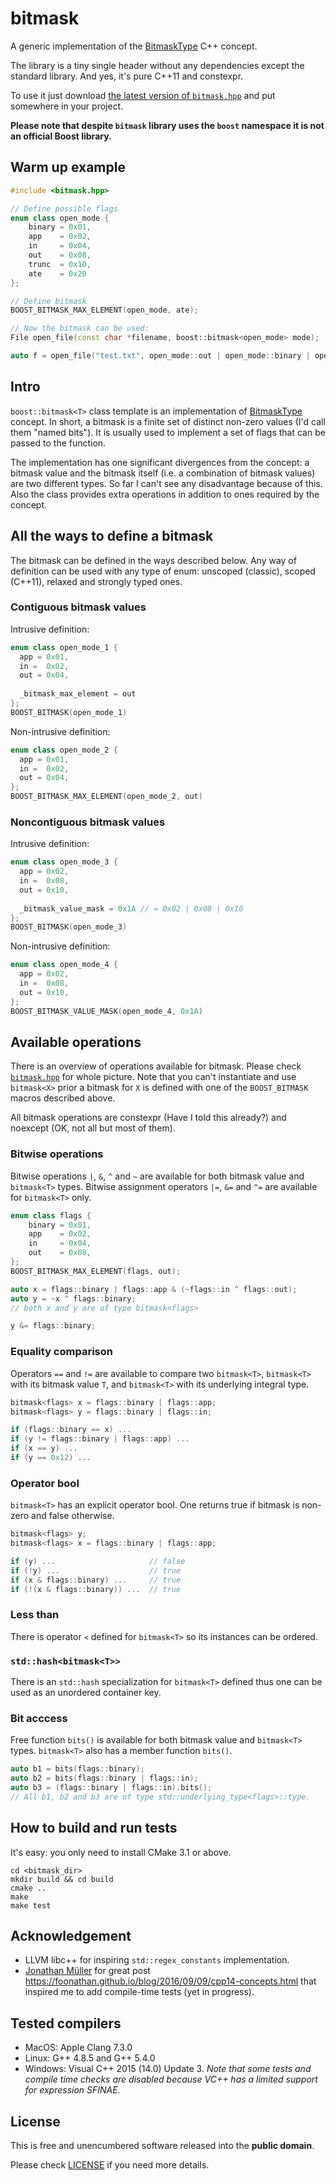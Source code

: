 # bitmask
A generic implementation of the [BitmaskType](http://en.cppreference.com/w/cpp/concept/BitmaskType) C++ concept.

The library is a tiny single header without any dependencies except the standard library. And yes, it's pure C++11 and constexpr.

To use it just download [the latest version of `bitmask.hpp`](include/boost/bitmask.hpp) and put somewhere in your project.

**Please note that despite `bitmask` library uses the `boost` namespace it is not an official Boost library.**

## Warm up example

```cpp
#include <bitmask.hpp>

// Define possible flags
enum class open_mode {
    binary = 0x01,
    app    = 0x02,
    in     = 0x04,
    out    = 0x08,
    trunc  = 0x10,
    ate    = 0x20
};

// Define bitmask
BOOST_BITMASK_MAX_ELEMENT(open_mode, ate);

// Now the bitmask can be used:
File open_file(const char *filename, boost::bitmask<open_mode> mode);

auto f = open_file("test.txt", open_mode::out | open_mode::binary | open_mode::trunk);
```
## Intro

`boost::bitmask<T>` class template is an implementation of [BitmaskType](http://en.cppreference.com/w/cpp/concept/BitmaskType) concept.
In short, a bitmask is a finite set of distinct non-zero values (I'd call them "named bits"). It is usually used to implement a set of flags that can be passed to the function.

The implementation has one significant divergences from the concept: a bitmask value and the bitmask itself (i.e. a combination of bitmask values) are two different types. So far I can't see any disadvantage because of this. Also the class provides extra operations in addition to ones required by the concept.

## All the ways to define a bitmask

The bitmask can be defined in the ways described below. Any way of definition can be used with any type of enum: unscoped (classic), scoped (C++11), relaxed and strongly typed ones.

### Contiguous bitmask values

Intrusive definition:

```cpp
enum class open_mode_1 {
  app = 0x01,
  in =  0x02,
  out = 0x04,
  
  _bitmask_max_element = out
};
BOOST_BITMASK(open_mode_1)
```

Non-intrusive definition:

```cpp
enum class open_mode_2 {
  app = 0x01,
  in =  0x02,
  out = 0x04,
};
BOOST_BITMASK_MAX_ELEMENT(open_mode_2, out)
```

### Noncontiguous bitmask values

Intrusive definition:

```cpp
enum class open_mode_3 {
  app = 0x02,
  in =  0x08,
  out = 0x10,
  
  _bitmask_value_mask = 0x1A // = 0x02 | 0x08 | 0x10
};
BOOST_BITMASK(open_mode_3)
```

Non-intrusive definition:

```cpp
enum class open_mode_4 {
  app = 0x02,
  in =  0x08,
  out = 0x10,
};
BOOST_BITMASK_VALUE_MASK(open_mode_4, 0x1A)
```

## Available operations

There is an overview of operations available for bitmask. Please check [`bitmask.hpp`](include/boost/bitmask.hpp) for whole picture.
Note that you can't instantiate and use `bitmask<X>` prior a bitmask for `X` is defined with one of the `BOOST_BITMASK` macros described above.

All bitmask operations are constexpr (Have I told this already?) and noexcept (OK, not all but most of them).

### Bitwise operations

Bitwise operations `|`, `&`, `^` and `~` are available for both bitmask value and `bitmask<T>` types.
Bitwise assignment operators `|=`, `&=` and `^=` are available for `bitmask<T>` only.

```cpp
enum class flags {
    binary = 0x01,
    app    = 0x02,
    in     = 0x04,
    out    = 0x08,
};
BOOST_BITMASK_MAX_ELEMENT(flags, out);

auto x = flags::binary | flags::app & (~flags::in ^ flags::out);
auto y = ~x ^ flags::binary;
// both x and y are of type bitmask<flags>

y &= flags::binary;
```

### Equality comparison

Operators `==` and `!=` are available to compare two `bitmask<T>`, `bitmask<T>` with its bitmask value `T`, and `bitmask<T>` with its underlying integral type.

```cpp
bitmask<flags> x = flags::binary | flags::app;
bitmask<flags> y = flags::binary | flags::in;

if (flags::binary == x) ...
if (y != flags::binary | flags::app) ...
if (x == y) ...
if (y == 0x12) ...
```
### Operator bool

`bitmask<T>` has an explicit operator bool. One returns true if bitmask is non-zero and false otherwise.

```cpp
bitmask<flags> y;
bitmask<flags> x = flags::binary | flags::app;

if (y) ...                     // false
if (!y) ...                    // true
if (x & flags::binary) ...     // true
if (!(x & flags::binary)) ...  // true
```

### Less than

There is operator `<` defined for `bitmask<T>` so its instances can be ordered.

### `std::hash<bitmask<T>>`

There is an `std::hash` specialization for `bitmask<T>` defined thus one can be used as an unordered container key.

### Bit acccess

Free function `bits()` is available for both bitmask value and `bitmask<T>` types.
`bitmask<T>` also has a member function `bits()`.

```cpp
auto b1 = bits(flags::binary);
auto b2 = bits(flags::binary | flags::in);
auto b3 = (flags::binary | flags::in).bits();
// All b1, b2 and b3 are of type std::underlying_type<flags>::type.
```

## How to build and run tests

It's easy: you only need to install CMake 3.1 or above.

```
cd <bitmask_dir>
mkdir build && cd build
cmake ..
make
make test
```

## Acknowledgement

- LLVM libc++ for inspiring `std::regex_constants` implementation.
- [Jonathan Müller](https://twitter.com/foonathan) for great post https://foonathan.github.io/blog/2016/09/09/cpp14-concepts.html that inspired me to add compile-time tests (yet in progress).

## Tested compilers

- MacOS: Apple Clang 7.3.0
- Linux: G++ 4.8.5 and G++ 5.4.0
- Windows: Visual C++ 2015 (14.0) Update 3.
  *Note that some tests and compile time checks are disabled because VC++ has a limited support for expression SFINAE.*

## License
This is free and unencumbered software released into the **public domain**.

Please check [LICENSE](LICENSE) if you need more details.
